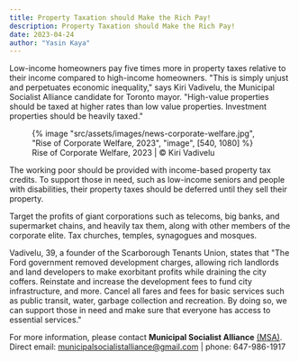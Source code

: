 ```yaml
---
title: Property Taxation should Make the Rich Pay!
description: Property Taxation should Make the Rich Pay!
date: 2023-04-24
author: "Yasin Kaya"
---
```


Low-income homeowners pay five times more in property taxes relative to their income compared to high-income homeowners. "This is simply unjust and perpetuates economic inequality," says Kiri Vadivelu, the Municipal Socialist Alliance candidate for Toronto mayor. "High-value properties should be taxed at higher rates than low value properties. Investment properties should be heavily taxed."

<!-- excerpt -->

<figure>
{% image "src/assets/images/news-corporate-welfare.jpg", "Rise of Corporate Welfare, 2023", "image", [540, 1080] %}
<figcaption>Rise of Corporate Welfare, 2023 | © Kiri Vadivelu</figcaption>
</figure>

The working poor should be provided with income-based property tax credits. To support those in need, such as low-income seniors and people with disabilities, their property taxes should be deferred until they sell their property.

Target the profits of giant corporations such as telecoms, big banks, and supermarket chains, and heavily tax them, along with other members of the corporate elite. Tax churches, temples, synagogues and mosques.

Vadivelu, 39, a founder of the Scarborough Tenants Union, states that "The Ford government removed development charges, allowing rich landlords and land developers to make exorbitant profits while draining the city coffers. Reinstate and increase the development fees to fund city infrastructure, and more.
Cancel all fares and fees for basic services such as public transit, water, garbage collection and recreation. By doing so, we can support those in need and make sure that everyone has access to essential services."

For more information, please contact **Municipal Socialist Alliance** [(MSA)](https://municipal.socialistalliance.ca/). Direct email: municipalsocialistalliance@gmail.com | phone: 647-986-1917

